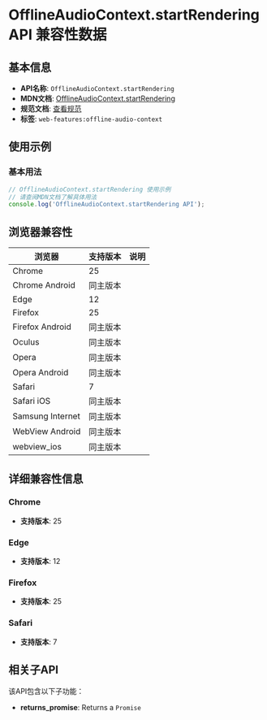 # OfflineAudioContext.startRendering API 兼容性数据

## 基本信息

- **API名称**: `OfflineAudioContext.startRendering`
- **MDN文档**: [OfflineAudioContext.startRendering](https://developer.mozilla.org/docs/Web/API/OfflineAudioContext/startRendering)
- **规范文档**: [查看规范](https://webaudio.github.io/web-audio-api/#dom-offlineaudiocontext-startrendering)
- **标签**: `web-features:offline-audio-context`

## 使用示例

### 基本用法

```javascript
// OfflineAudioContext.startRendering 使用示例
// 请查阅MDN文档了解具体用法
console.log('OfflineAudioContext.startRendering API');
```

## 浏览器兼容性

| 浏览器 | 支持版本 | 说明 |
|--------|----------|------|
| Chrome | 25 |  |
| Chrome Android | 同主版本 |  |
| Edge | 12 |  |
| Firefox | 25 |  |
| Firefox Android | 同主版本 |  |
| Oculus | 同主版本 |  |
| Opera | 同主版本 |  |
| Opera Android | 同主版本 |  |
| Safari | 7 |  |
| Safari iOS | 同主版本 |  |
| Samsung Internet | 同主版本 |  |
| WebView Android | 同主版本 |  |
| webview_ios | 同主版本 |  |

## 详细兼容性信息

### Chrome

- **支持版本**: 25

### Edge

- **支持版本**: 12

### Firefox

- **支持版本**: 25

### Safari

- **支持版本**: 7

## 相关子API

该API包含以下子功能：

- **returns_promise**: Returns a `Promise`


